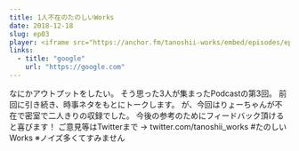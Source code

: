 ```yaml
---
title: 1人不在のたのしいWorks
date: 2018-12-18
slug: ep03
player: <iframe src="https://anchor.fm/tanoshii-works/embed/episodes/ep03-1Works-e2okjb" height="130px" width="100%" frameborder="0" scrolling="no"></iframe>
links:
  - title: "google"
    url: "https://google.com"
---
```


なにかアウトプットをしたい。 そう思った3人が集まったPodcastの第3回。 前回に引き続き、時事ネタをもとにトークします。 が、今回はりょーちゃんが不在で密室で二人きりの収録でした。 今後の参考のためにフィードバック頂けると喜びます！ ご意見等はTwitterまで → twitter.com/tanoshii_works #たのしいWorks ※ノイズ多くてすみません